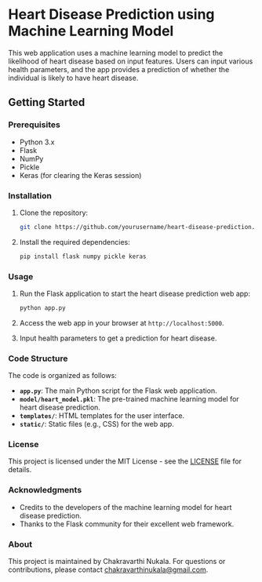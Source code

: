 
# Heart Disease Prediction using Machine Learning Model

This web application uses a machine learning model to predict the likelihood of heart disease based on input features. Users can input various health parameters, and the app provides a prediction of whether the individual is likely to have heart disease.

## Getting Started

### Prerequisites

- Python 3.x
- Flask
- NumPy
- Pickle
- Keras (for clearing the Keras session)

### Installation

1. Clone the repository:

   ```bash
   git clone https://github.com/yourusername/heart-disease-prediction.git
   ```

2. Install the required dependencies:

   ```bash
   pip install flask numpy pickle keras
   ```

### Usage

1. Run the Flask application to start the heart disease prediction web app:

   ```bash
   python app.py
   ```

2. Access the web app in your browser at `http://localhost:5000`.

3. Input health parameters to get a prediction for heart disease.

### Code Structure

The code is organized as follows:

- **`app.py`**: The main Python script for the Flask web application.
- **`model/heart_model.pkl`**: The pre-trained machine learning model for heart disease prediction.
- **`templates/`**: HTML templates for the user interface.
- **`static/`**: Static files (e.g., CSS) for the web app.

### License

This project is licensed under the MIT License - see the [LICENSE](LICENSE) file for details.

### Acknowledgments

- Credits to the developers of the machine learning model for heart disease prediction.
- Thanks to the Flask community for their excellent web framework.

### About

This project is maintained by Chakravarthi Nukala. For questions or contributions, please contact chakravarthinukala@gmail.com.
